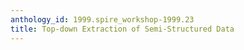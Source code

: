 ```yaml
---
anthology_id: 1999.spire_workshop-1999.23
title: Top-down Extraction of Semi-Structured Data
---
```

